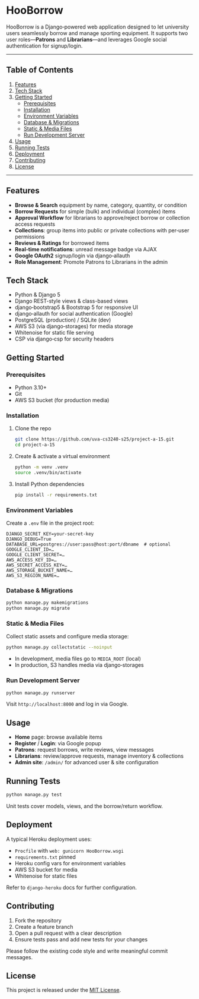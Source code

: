 # HooBorrow

HooBorrow is a Django‑powered web application designed to let university users seamlessly borrow and manage sporting equipment. It supports two user roles—**Patrons** and **Librarians**—and leverages Google social authentication for signup/login.

---

## Table of Contents

1. [Features](#features)  
2. [Tech Stack](#tech-stack)  
3. [Getting Started](#getting-started)  
   - [Prerequisites](#prerequisites)  
   - [Installation](#installation)  
   - [Environment Variables](#environment-variables)  
   - [Database & Migrations](#database--migrations)  
   - [Static & Media Files](#static--media-files)  
   - [Run Development Server](#run-development-server)  
4. [Usage](#usage)  
5. [Running Tests](#running-tests)  
6. [Deployment](#deployment)  
7. [Contributing](#contributing)  
8. [License](#license)

---

## Features

- **Browse & Search** equipment by name, category, quantity, or condition  
- **Borrow Requests** for simple (bulk) and individual (complex) items  
- **Approval Workflow** for librarians to approve/reject borrow or collection access requests  
- **Collections**: group items into public or private collections with per‑user permissions  
- **Reviews & Ratings** for borrowed items  
- **Real‑time notifications**: unread message badge via AJAX  
- **Google OAuth2** signup/login via django‑allauth  
- **Role Management**: Promote Patrons to Librarians in the admin

## Tech Stack

- Python & Django 5  
- Django REST-style views & class-based views  
- django‑bootstrap5 & Bootstrap 5 for responsive UI  
- django‑allauth for social authentication (Google)  
- PostgreSQL (production) / SQLite (dev)  
- AWS S3 (via django‑storages) for media storage  
- Whitenoise for static file serving  
- CSP via django‑csp for security headers  

## Getting Started

### Prerequisites

- Python 3.10+
- Git 
- AWS S3 bucket (for production media)

### Installation

1. Clone the repo  
   ```bash
   git clone https://github.com/uva-cs3240-s25/project-a-15.git
   cd project-a-15
   ```
2. Create & activate a virtual environment  
   ```bash
   python -m venv .venv
   source .venv/bin/activate
   ```
3. Install Python dependencies  
   ```bash
   pip install -r requirements.txt
   ```

### Environment Variables

Create a `.env` file in the project root:

```env
DJANGO_SECRET_KEY=your-secret-key
DJANGO_DEBUG=True
DATABASE_URL=postgres://user:pass@host:port/dbname  # optional
GOOGLE_CLIENT_ID=…
GOOGLE_CLIENT_SECRET=…
AWS_ACCESS_KEY_ID=…
AWS_SECRET_ACCESS_KEY=…
AWS_STORAGE_BUCKET_NAME=…
AWS_S3_REGION_NAME=…
```

### Database & Migrations

```bash
python manage.py makemigrations
python manage.py migrate
```

### Static & Media Files

Collect static assets and configure media storage:

```bash
python manage.py collectstatic --noinput
```

- In development, media files go to `MEDIA_ROOT` (local)  
- In production, S3 handles media via django‑storages

### Run Development Server

```bash
python manage.py runserver
```

Visit `http://localhost:8000` and log in via Google.

## Usage

- **Home** page: browse available items  
- **Register** / **Login**: via Google popup  
- **Patrons**: request borrows, write reviews, view messages  
- **Librarians**: review/approve requests, manage inventory & collections  
- **Admin site**: `/admin/` for advanced user & site configuration

## Running Tests

```bash
python manage.py test
```

Unit tests cover models, views, and the borrow/return workflow.

## Deployment

A typical Heroku deployment uses:

- `Procfile` with `web: gunicorn HooBorrow.wsgi`  
- `requirements.txt` pinned  
- Heroku config vars for environment variables  
- AWS S3 bucket for media  
- Whitenoise for static files  

Refer to `django-heroku` docs for further configuration.

## Contributing

1. Fork the repository  
2. Create a feature branch  
3. Open a pull request with a clear description  
4. Ensure tests pass and add new tests for your changes  

Please follow the existing code style and write meaningful commit messages.

## License

This project is released under the [MIT License](LICENSE).
